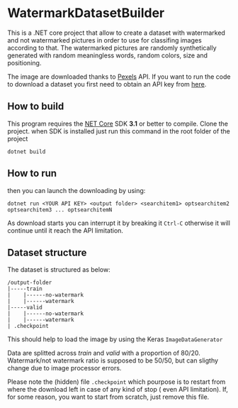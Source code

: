 # WatermarkDatasetBuilder

This is a .NET core project that allow to create a dataset with watermarked and not watermarked pictures in order to use for classifing images according to that.
The watermarked pictures are randomly synthetically generated with random meaningless words, random colors, size and positioning.

The image are downloaded thanks to [Pexels](https://www.pexels.com/) API. If you want to run the code to download a dataset you first need to obtain an API key from [here](https://www.pexels.com/api/documentation/#authorization).

## How to build
This program requires the [NET Core](https://dotnet.microsoft.com/download) SDK **3.1** or better to compile.
Clone the project.
when SDK is installed just run this command in the root folder of the project
```
dotnet build
```
## How to run
then you can launch the downloading by using:
```
dotnet run <YOUR API KEY> <output folder> <searchitem1> optsearchitem2 optsearchitem3 ... optsearchitemN
```
As download starts you can interrupt it by breaking it ```Ctrl-C``` otherwise it will continue until it reach the API limitation.


## Dataset structure
The dataset is structured as below:
```
/output-folder
|-----train
|    |------no-watermark
|    |------watermark
|-----valid
|    |------no-watermark
|    |------watermark
| .checkpoint

```
This should help to load the image by using the Keras `ImageDataGenerator`

Data are splitted across *train* and *valid* with a proportion of 80/20. Watermark/not watermark ratio is supposed to be 50/50, but can sligthy change due to image processor errors.

Please note the (hidden) file ```.checkpoint``` which pourpose is to restart from where the download left in case of any kind of stop ( even API limitation). If, for some reason, you want to start from scratch, just remove this file.
